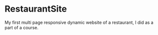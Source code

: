 # RestaurantSite
My first multi page responsive dynamic website of a restaurant, I did as a part of a course.
